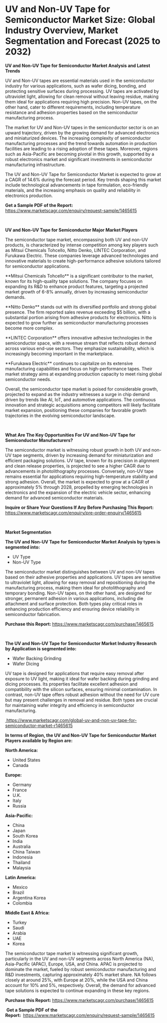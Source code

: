 <p><h1>UV and Non-UV Tape for Semiconductor Market Size: Global Industry Overview, Market Segmentation and Forecast (2025 to 2032)</h1></p><p><strong>UV and Non-UV Tape for Semiconductor Market Analysis and Latest Trends</strong></p>
<p><p>UV and Non-UV tapes are essential materials used in the semiconductor industry for various applications, such as wafer dicing, bonding, and protecting sensitive surfaces during processing. UV tapes are activated by ultraviolet light, allowing for clean removal without leaving residue, making them ideal for applications requiring high precision. Non-UV tapes, on the other hand, cater to different requirements, including temperature resistance and adhesion properties based on the semiconductor manufacturing process.</p><p>The market for UV and Non-UV tapes in the semiconductor sector is on an upward trajectory, driven by the growing demand for advanced electronics and miniaturized devices. The increasing complexity of semiconductor manufacturing processes and the trend towards automation in production facilities are leading to a rising adoption of these tapes. Moreover, regions such as Asia-Pacific are becoming pivotal in this growth, supported by a robust electronics market and significant investments in semiconductor manufacturing infrastructure.</p><p>The UV and Non-UV Tape for Semiconductor Market is expected to grow at a CAGR of 14.6% during the forecast period. Key trends shaping this market include technological advancements in tape formulation, eco-friendly materials, and the increasing emphasis on quality and reliability in electronics production.</p></p>
<p><strong>Get a Sample PDF of the Report:&nbsp;</strong> <a href="https://www.marketscagr.com/enquiry/request-sample/1465615?utm_campaign=3188&utm_medium=2&utm_source=Github&utm_content=ia&utm_term=12042025&utm_id=uv-and-non-uv-tape-for-semiconductor">https://www.marketscagr.com/enquiry/request-sample/1465615</a></p>
<p>&nbsp;</p>
<p><strong>UV and Non-UV Tape for Semiconductor Major Market Players</strong></p>
<p><p>The semiconductor tape market, encompassing both UV and non-UV products, is characterized by intense competition among key players such as Mitsui Chemicals Tohcello, Nitto Denko, LINTEC Corporation, and Furukawa Electric. These companies leverage advanced technologies and innovative materials to create high-performance adhesive solutions tailored for semiconductor applications.</p><p>**Mitsui Chemicals Tohcello** is a significant contributor to the market, known for its high-quality tape solutions. The company focuses on expanding its R&D to enhance product features, targeting a projected market growth of 6-8% annually, driven by increasing semiconductor demands.</p><p>**Nitto Denko** stands out with its diversified portfolio and strong global presence. The firm reported sales revenue exceeding $5 billion, with a substantial portion arising from adhesive products for electronics. Nitto is expected to grow further as semiconductor manufacturing processes become more complex.</p><p>**LINTEC Corporation** offers innovative adhesive technologies in the semiconductor space, with a revenue stream that reflects robust demand across various end-use sectors. They emphasize sustainability, which is increasingly becoming important in the marketplace.</p><p>**Furukawa Electric** continues to capitalize on its extensive manufacturing capabilities and focus on high-performance tapes. Their market strategy aims at expanding production capacity to meet rising global semiconductor needs.</p><p>Overall, the semiconductor tape market is poised for considerable growth, projected to expand as the industry witnesses a surge in chip demand driven by trends like AI, IoT, and automotive applications. The continuous innovation and strategic acquisitions among competitors will likely facilitate market expansion, positioning these companies for favorable growth trajectories in the evolving semiconductor landscape.</p></p>
<p>&nbsp;</p>
<p><strong>What Are The Key Opportunities For UV and Non-UV Tape for Semiconductor Manufacturers?</strong></p>
<p><p>The semiconductor market is witnessing robust growth in both UV and non-UV tape segments, driven by increasing demand for miniaturization and efficient packaging solutions. UV tape, known for its precision in alignment and clean release properties, is projected to see a higher CAGR due to advancements in photolithography processes. Conversely, non-UV tape remains essential for applications requiring high-temperature stability and strong adhesion. Overall, the market is expected to grow at a CAGR of approximately 5% through 2028, propelled by emerging technologies in electronics and the expansion of the electric vehicle sector, enhancing demand for advanced semiconductor materials.</p></p>
<p><strong>Inquire or Share Your Questions If Any Before Purchasing This Report:</strong> <a href="https://www.marketscagr.com/enquiry/pre-order-enquiry/1465615?utm_campaign=3188&utm_medium=2&utm_source=Github&utm_content=ia&utm_term=12042025&utm_id=uv-and-non-uv-tape-for-semiconductor">https://www.marketscagr.com/enquiry/pre-order-enquiry/1465615</a></p>
<p>&nbsp;</p>
<p><strong>Market Segmentation</strong></p>
<p><strong>The UV and Non-UV Tape for Semiconductor Market Analysis by types is segmented into:</strong></p>
<p><ul><li>UV Type</li><li>Non-UV Type</li></ul></p>
<p><p>The semiconductor market distinguishes between UV and non-UV tapes based on their adhesive properties and applications. UV tapes are sensitive to ultraviolet light, allowing for easy removal and repositioning during the manufacturing process, making them ideal for photolithography and temporary bonding. Non-UV tapes, on the other hand, are designed for stronger, permanent adhesion in various applications, including die attachment and surface protection. Both types play critical roles in enhancing production efficiency and ensuring device reliability in semiconductor fabrication.</p></p>
<p><strong>Purchase this Report:&nbsp;</strong><a href="https://www.marketscagr.com/purchase/1465615?utm_campaign=3188&utm_medium=2&utm_source=Github&utm_content=ia&utm_term=12042025&utm_id=uv-and-non-uv-tape-for-semiconductor">https://www.marketscagr.com/purchase/1465615</a></p>
<p>&nbsp;</p>
<p><strong>The UV and Non-UV Tape for Semiconductor Market Industry Research by Application is segmented into:</strong></p>
<p><ul><li>Wafer Backing Grinding</li><li>Wafer Dicing</li></ul></p>
<p><p>UV tape is designed for applications that require easy removal after exposure to UV light, making it ideal for wafer backing during grinding and dicing processes. Its properties facilitate excellent adhesion and compatibility with the silicon surfaces, ensuring minimal contamination. In contrast, non-UV tape offers robust adhesion without the need for UV cure but may present challenges in removal and residue. Both types are crucial for maintaining wafer integrity and efficiency in semiconductor manufacturing.</p></p>
<p><a href="https://www.marketscagr.com/global-uv-and-non-uv-tape-for-semiconductor-market-r1465615?utm_campaign=3188&utm_medium=2&utm_source=Github&utm_content=ia&utm_term=12042025&utm_id=uv-and-non-uv-tape-for-semiconductor">&nbsp;https://www.marketscagr.com/global-uv-and-non-uv-tape-for-semiconductor-market-r1465615</a></p>
<p><strong>In terms of Region, the UV and Non-UV Tape for Semiconductor Market Players available by Region are:</strong></p>
<p>
    <p> <strong> North America: </strong>
        <ul>
            <li>United States</li>
            <li>Canada</li>
        </ul>
        </p> 
    <p> <strong> Europe: </strong>
        <ul>
            <li>Germany</li>
            <li>France</li>
            <li>U.K.</li>
            <li>Italy</li>
            <li>Russia</li>
        </ul>
        </p> 
    <p> <strong> Asia-Pacific: </strong>
        <ul>
            <li>China</li>
            <li>Japan</li>
            <li>South Korea</li>
            <li>India</li>
            <li>Australia</li>
            <li>China Taiwan</li>
            <li>Indonesia</li>
            <li>Thailand</li>
            <li>Malaysia</li>
        </ul>
        </p> 
    <p> <strong> Latin America: </strong>
        <ul>
            <li>Mexico</li>
            <li>Brazil</li>
            <li>Argentina Korea</li>
            <li>Colombia</li>
        </ul>
        </p> 
    <p> <strong> Middle East & Africa: </strong>
        <ul>
            <li>Turkey</li>
            <li>Saudi</li>
            <li>Arabia</li>
            <li>UAE</li>
            <li>Korea</li>
        </ul>
    </p>
    </p>
<p><p>The semiconductor tape market is witnessing significant growth, particularly in the UV and non-UV segments across North America (NA), Asia-Pacific (APAC), Europe, USA, and China. APAC is projected to dominate the market, fueled by robust semiconductor manufacturing and R&D investments, capturing approximately 40% market share. NA follows closely at around 25%, with Europe at 20%, while the USA and China account for 10% and 5%, respectively. Overall, the demand for advanced tape solutions is expected to continue expanding in these key regions.</p></p>
<p><strong>Purchase this Report: </strong><a href="https://www.marketscagr.com/purchase/1465615?utm_campaign=3188&utm_medium=2&utm_source=Github&utm_content=ia&utm_term=12042025&utm_id=uv-and-non-uv-tape-for-semiconductor">https://www.marketscagr.com/purchase/1465615</a></p>
<p>&nbsp;<strong>Get a Sample PDF of the Report:&nbsp;&nbsp;</strong><a href="https://www.marketscagr.com/enquiry/request-sample/1465615?utm_campaign=3188&utm_medium=2&utm_source=Github&utm_content=ia&utm_term=12042025&utm_id=uv-and-non-uv-tape-for-semiconductor">https://www.marketscagr.com/enquiry/request-sample/1465615</a></p>
<p><strong></strong></p>
<p><p></p><p></p><p></p></p>